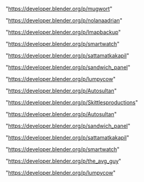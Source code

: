 "https://developer.blender.org/p/mugwort"

"https://developer.blender.org/p/nolanaadrian"

"https://developer.blender.org/p/Imapbackup"

"https://developer.blender.org/p/smartwatch"

"https://developer.blender.org/p/sattamatkakapil"

"https://developer.blender.org/p/sandwich_panel"

"https://developer.blender.org/p/lumpycow"

"https://developer.blender.org/p/Autosultan"

"https://developer.blender.org/p/Skittlesproductions"

 
"https://developer.blender.org/p/Autosultan"


"https://developer.blender.org/p/sandwich_panel"


"https://developer.blender.org/p/sattamatkakapil"


"https://developer.blender.org/p/smartwatch"


"https://developer.blender.org/p/the_avg_guy"


"https://developer.blender.org/p/lumpycow"


 
